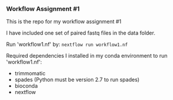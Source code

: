 ### Workflow Assignment #1
This is the repo for my workflow assignment #1

I have included one set of paired fastq files in the data folder.

Run 'workflow1.nf' by:
`nextflow run workflow1.nf`

Required dependencies I installed in my conda environment to run 'workflow1.nf':
- trimmomatic
- spades (Python must be version 2.7 to run spades)
- bioconda
- nextflow


